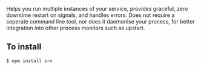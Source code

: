 Helps you run multiple instances of your service, provides graceful, zero downtime restart on signals, and handles errors. Does not require a seperate command line tool, nor does it daemonise your process, for better integration into other process monitors such as upstart.

To install
------

    $ npm install srv
